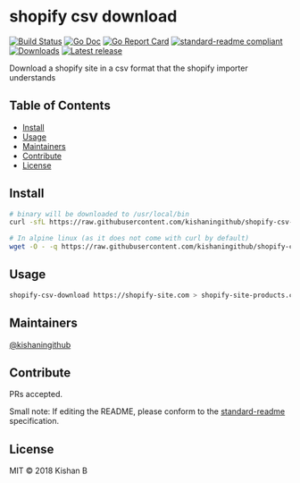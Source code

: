 # shopify csv download

[![Build Status](https://travis-ci.org/kishaningithub/shopify-csv-download.svg?branch=master)](https://travis-ci.org/kishaningithub/shopify-csv-download)
[![Go Doc](https://godoc.org/github.com/kishaningithub/shopify-csv-download?status.svg)](https://godoc.org/github.com/kishaningithub/shopify-csv-download)
[![Go Report Card](https://goreportcard.com/badge/github.com/kishaningithub/shopify-csv-download)](https://goreportcard.com/report/github.com/kishaningithub/shopify-csv-download)
[![standard-readme compliant](https://img.shields.io/badge/standard--readme-OK-green.svg?style=flat-square)](https://github.com/RichardLitt/standard-readme)
[![Downloads](https://img.shields.io/github/downloads/kishaningithub/shopify-csv-download/latest/total.svg)](https://github.com/kishaningithub/shopify-csv-download/releases)
[![Latest release](https://img.shields.io/github/release/kishaningithub/shopify-csv-download.svg)](https://github.com/kishaningithub/shopify-csv-download/releases)

Download a shopify site in a csv format that the shopify importer understands

## Table of Contents

- [Install](#install)
- [Usage](#usage)
- [Maintainers](#maintainers)
- [Contribute](#contribute)
- [License](#license)

## Install

```bash
# binary will be downloaded to /usr/local/bin
curl -sfL https://raw.githubusercontent.com/kishaningithub/shopify-csv-download/master/install.sh | sudo sh -s -- -b /usr/local/bin

# In alpine linux (as it does not come with curl by default)
wget -O - -q https://raw.githubusercontent.com/kishaningithub/shopify-csv-download/master/install.sh | sudo sh -s -- -b /usr/local/bin
```

## Usage

```bash
shopify-csv-download https://shopify-site.com > shopify-site-products.csv
```

## Maintainers

[@kishaningithub](https://github.com/kishaningithub)

## Contribute

PRs accepted.

Small note: If editing the README, please conform to the [standard-readme](https://github.com/RichardLitt/standard-readme) specification.

## License

MIT © 2018 Kishan B
